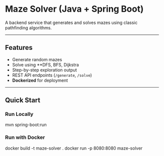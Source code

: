 # Maze Solver (Java + Spring Boot)

A backend service that generates and solves mazes using classic pathfinding algorithms.  

---

## Features
- Generate random mazes 
- Solve using **DFS, BFS, Dijkstra
- Step-by-step exploration output  
- REST API endpoints (`/generate`, `/solve`)  
- **Dockerized** for deployment

---

## Quick Start

### Run Locally
mvn spring-boot:run
### Run with Docker
docker build -t maze-solver .
docker run -p 8080:8080 maze-solver
